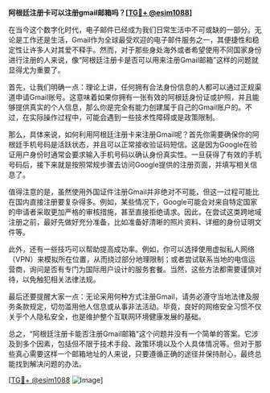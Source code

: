 **阿根廷注册卡可以注册gmail邮箱吗？[[TG💪+ @esim1088](https://t.me/s/esim1088)]**

在当今这个数字化时代，电子邮件已经成为我们日常生活中不可或缺的一部分。无论是工作还是生活，Gmail作为全球最受欢迎的电子邮件服务之一，其便捷性和稳定性让许多人对其爱不释手。然而，对于那些身处海外或者希望使用不同国家身份进行注册的人来说，像“阿根廷注册卡是否可以用来注册Gmail邮箱”这样的问题就显得尤为重要了。

首先，让我们明确一点：理论上讲，任何拥有合法身份信息的人都可以通过正规渠道申请Gmail账号。这意味着如果你拥有一张有效的阿根廷身份证或护照，并且能够提供真实的个人信息，那么你是完全有能力创建属于自己的Gmail账户的。不过，在实际操作过程中，可能会遇到一些技术性障碍或是政策限制。

那么，具体来说，如何利用阿根廷注册卡来注册Gmail呢？首先你需要确保你的阿根廷手机号码是活跃状态，并且可以正常接收验证码短信。这是因为Google在验证用户身份时通常会要求输入手机号码以确认身份真实性。一旦获得了有效的手机号码后，接下来就是按照常规步骤去访问Google提供的注册页面，并填写相关信息了。

值得注意的是，虽然使用外国证件注册Gmail并非绝对不可能，但这一过程可能比在国内直接注册要复杂得多。例如，某些情况下，Google可能会对来自特定国家的申请者采取更加严格的审核措施，甚至直接拒绝请求。因此，在尝试这类跨地域注册之前，最好先做好充分准备，比如准备好清晰的照片资料、详细的身份证明文件等。

此外，还有一些技巧可以帮助提高成功率。例如，你可以选择使用虚拟私人网络（VPN）来模拟所在位置，从而绕过部分地理限制；或者尝试联系当地的电信运营商，询问是否有专门为国际用户设计的服务套餐。当然，这些方法都需要谨慎对待，以免触犯相关法律法规。

最后还要提醒大家一点：无论采用何种方式注册Gmail，请务必遵守当地法律及服务条款规定，切勿滥用他人信息或从事非法活动。毕竟，良好的网络安全习惯不仅关乎个人隐私安全，也是维护整个互联网环境健康发展的基础。

总之，“阿根廷注册卡能否注册Gmail邮箱”这个问题并没有一个简单的答案。它涉及到多个因素，包括但不限于技术手段、政策环境以及个人具体情况等。但对于那些真心需要这样一个邮箱地址的人来说，只要遵循正确的途径并保持耐心，最终总能找到解决问题的办法。

[[TG💪+ @esim1088](https://t.me/s/esim1088) ![Image](https://i.postimg.cc/4NQfJmqS/Snipaste-2025-05-13-00-14-12.png)]